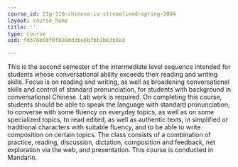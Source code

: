 ```yaml
---
course_id: 21g-110-chinese-iv-streamlined-spring-2004
layout: course_home
title: ''
type: course
uid: fdb76b50f0fb88dd3be6bfbb1b63b0a3

---
```

This is the second semester of the intermediate level sequence intended for students whose conversational ability exceeds their reading and writing skills. Focus is on reading and writing, as well as broadening conversational skills and control of standard pronunciation, for students with background in conversational Chinese. Lab work is required. On completing this course, students should be able to speak the language with standard pronunciation, to converse with some fluency on everyday topics, as well as on some specialized topics, to read edited, as well as authentic texts, in simplified or traditional characters with suitable fluency, and to be able to write composition on certain topics. The class consists of a combination of practice, reading, discussion, dictation, composition and feedback, net exploration via the web, and presentation. This course is conducted in Mandarin.
